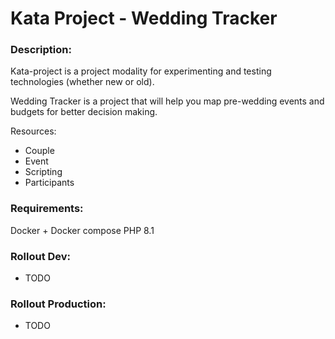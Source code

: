 # Kata Project - Wedding Tracker

### Description:
Kata-project is a project modality for experimenting and testing technologies (whether new or old).

Wedding Tracker is a project that will help you map pre-wedding events and budgets for better decision making.

Resources:
- Couple
- Event
- Scripting
- Participants

### Requirements:
Docker + Docker compose 
PHP 8.1

### Rollout Dev:
- TODO

### Rollout Production:
- TODO
